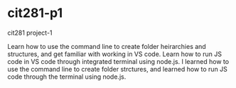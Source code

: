 # cit281-p1
cit281 project-1
<p>Learn how to use the command line to create folder heirarchies and structures, and get familiar with working in VS code. Learn how to run JS code in VS code through integrated terminal using node.js. I learned how to use the command line to create folder strctures, and learned how to run JS code through the terminal using node.js.</p>
